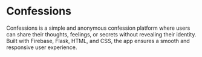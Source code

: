 # Confessions
Confessions is a simple and anonymous confession platform where users can share their thoughts, feelings, or secrets without revealing their identity. Built with Firebase, Flask, HTML, and CSS, the app ensures a smooth and responsive user experience.
